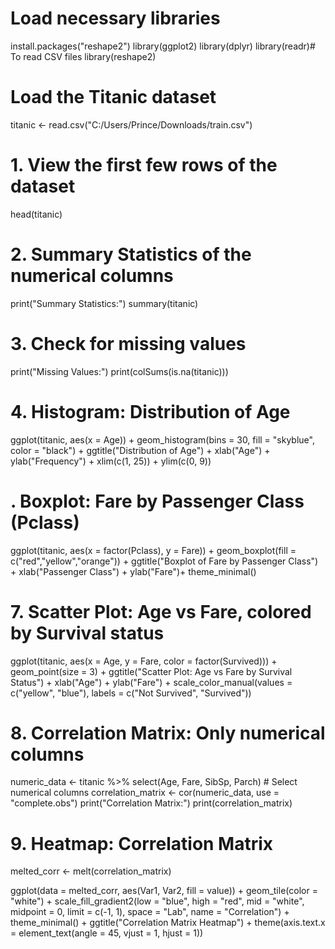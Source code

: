 # Load necessary libraries

install.packages("reshape2")
library(ggplot2)
library(dplyr)
library(readr)# To read CSV files
library(reshape2)

# Load the Titanic dataset
titanic <- read.csv("C:/Users/Prince/Downloads/train.csv")

# 1. View the first few rows of the dataset
head(titanic)

# 2. Summary Statistics of the numerical columns
print("Summary Statistics:")
summary(titanic)

# 3. Check for missing values
print("Missing Values:")
print(colSums(is.na(titanic)))

# 4. Histogram: Distribution of Age
ggplot(titanic, aes(x = Age)) +
  geom_histogram(bins = 30, fill = "skyblue", color = "black") +
  ggtitle("Distribution of Age") +
  xlab("Age") +
  ylab("Frequency") +
  xlim(c(1, 25)) + 
  ylim(c(0, 9))
  

# . Boxplot: Fare by Passenger Class (Pclass)
ggplot(titanic, aes(x = factor(Pclass), y = Fare)) +
  geom_boxplot(fill = c("red","yellow","orange")) +
  ggtitle("Boxplot of Fare by Passenger Class") +
  xlab("Passenger Class") +
  ylab("Fare")+
  theme_minimal()

# 7. Scatter Plot: Age vs Fare, colored by Survival status
ggplot(titanic, aes(x = Age, y = Fare, color = factor(Survived))) +
  geom_point(size = 3) +
  ggtitle("Scatter Plot: Age vs Fare by Survival Status") +
  xlab("Age") +
  ylab("Fare") +
  scale_color_manual(values = c("yellow", "blue"), 
                     labels = c("Not Survived", "Survived"))

# 8. Correlation Matrix: Only numerical columns
numeric_data <- titanic %>% 
  select(Age, Fare, SibSp, Parch)  # Select numerical columns
correlation_matrix <- cor(numeric_data, use = "complete.obs")
print("Correlation Matrix:")
print(correlation_matrix)

# 9. Heatmap: Correlation Matrix

melted_corr <- melt(correlation_matrix)

ggplot(data = melted_corr, aes(Var1, Var2, fill = value)) +
  geom_tile(color = "white") +
  scale_fill_gradient2(low = "blue", high = "red", mid = "white", 
                       midpoint = 0, limit = c(-1, 1), space = "Lab", 
                       name = "Correlation") +
  theme_minimal() +
  ggtitle("Correlation Matrix Heatmap") +
  theme(axis.text.x = element_text(angle = 45, vjust = 1, hjust = 1))
